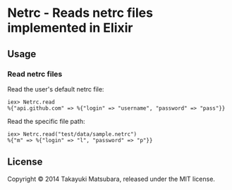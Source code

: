 # Netrc - Reads netrc files implemented in Elixir

## Usage

### Read netrc files

Read the user's default netrc file:

```
iex> Netrc.read
%{"api.github.com" => %{"login" => "username", "password" => "pass"}}
```

Read the specific file path:

```
iex> Netrc.read("test/data/sample.netrc")
%{"m" => %{"login" => "l", "password" => "p"}}
```

## License

Copyright © 2014 Takayuki Matsubara, released under the MIT license.

